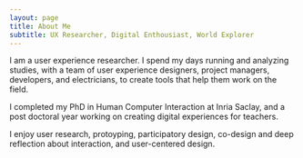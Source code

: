 ```yaml
---
layout: page
title: About Me 
subtitle: UX Researcher, Digital Enthousiast, World Explorer 
---
```




I am a user experience researcher. I spend my days running and analyzing studies, with a team of user experience designers, project managers, developers, and electricians, to create tools that help them work on the field. 

I  completed my PhD in Human Computer Interaction at Inria Saclay, and a post doctoral year working on creating digital experiences for teachers. 

I enjoy user research, protoyping, participatory design, co-design and deep reflection about interaction, and user-centered design. 

